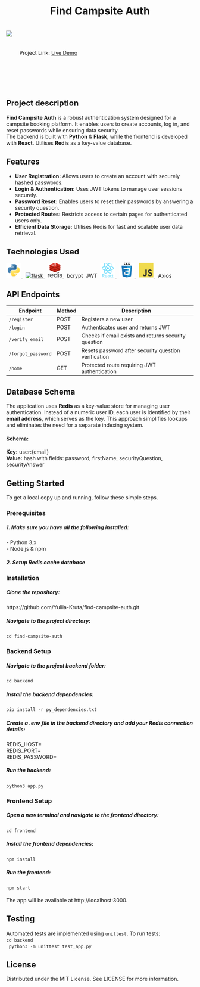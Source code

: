<h1 align="center">Find Campsite Auth</h1>
<br/>
<img align="left" src="./find-campsite-auth.gif" width="30%" height="auto"/>
<br/><br/><br/>
&nbsp;&nbsp;&nbsp;&nbsp;&nbsp;&nbsp;&nbsp;&nbsp;&nbsp;Project Link: <a target="new" href="https://find-campsite-auth-website.onrender.com">Live Demo</a>
<br/><br/><br/><br/><br/>
<br/>
<h2>Project description</h2>
<b>Find Campsite Auth</b> is a robust authentication system designed for a campsite booking platform. It enables users to create accounts, log in, and reset passwords while ensuring data security. <br/>The backend is built with <b>Python</b> &amp; <b>Flask</b>, while the frontend is developed with <b>React</b>. Utilises <b>Redis</b> as a key-value database. 

<h2>Features</h2>
<ul>
  <li><b>User Registration:</b> Allows users to create an account with securely hashed passwords.</li>
  <li><b>Login & Authentication:</b> Uses JWT tokens to manage user sessions securely.</li>
  <li><b>Password Reset:</b> Enables users to reset their passwords by answering a security question.</li>
  <li><b>Protected Routes:</b> Restricts access to certain pages for authenticated users only.</li>
  <li><b>Efficient Data Storage:</b> Utilises Redis for fast and scalable user data retrieval.</li>
</ul>

<h2>Technologies Used</h2>
<a href="https://www.python.org" target="_blank" rel="noreferrer"> <img src="https://raw.githubusercontent.com/devicons/devicon/master/icons/python/python-original.svg" alt="python" width="40" height="40"/> </a>&nbsp;
<a href="https://flask.palletsprojects.com/" target="_blank" rel="noreferrer"> <img src="https://cdn.jsdelivr.net/gh/devicons/devicon@latest/icons/flask/flask-original-wordmark.svg" alt="flask" width="40" height="40"/> </a>&nbsp;
<a href="https://redis.io" target="_blank" rel="noreferrer"> <img src="https://raw.githubusercontent.com/devicons/devicon/master/icons/redis/redis-original-wordmark.svg" alt="redis" width="40" height="40"/> </a>&nbsp;
bcrypt&nbsp;
JWT&nbsp;
<a href="https://reactjs.org/" target="_blank" rel="noreferrer"> <img src="https://raw.githubusercontent.com/devicons/devicon/master/icons/react/react-original-wordmark.svg" alt="react" width="40" height="40"/> </a>&nbsp;
<a href="https://www.w3schools.com/css/" target="_blank" rel="noreferrer"> <img src="https://raw.githubusercontent.com/devicons/devicon/master/icons/css3/css3-original-wordmark.svg" alt="css3" width="40" height="40"/> </a>&nbsp;
<a href="https://developer.mozilla.org/en-US/docs/Web/JavaScript" target="_blank" rel="noreferrer"> <img src="https://raw.githubusercontent.com/devicons/devicon/master/icons/javascript/javascript-original.svg" alt="javascript" width="40" height="40"/> </a>&nbsp;
Axios

<h2>API Endpoints</h2>
<table>
  <thead>
    <tr>
      <th>Endpoint</th>
      <th>Method</th>
      <th>Description</th>
    </tr>
  </thead>
  <tbody>
    <tr>
      <td><code>/register</code></td>
      <td>POST</td>
      <td>Registers a new user</td>
    </tr>
    <tr/></tr>
    <tr>
      <td><code>/login</code></td>
      <td>POST</td>
      <td>Authenticates user and returns JWT</td>
    </tr>
    <tr/></tr>
    <tr>
      <td><code>/verify_email</code></td>
      <td>POST</td>
      <td>Checks if email exists and returns security question</td>
    </tr>
    <tr></tr>
    <tr>
      <td><code>/forgot_password</code></td>
      <td>POST</td>
      <td>Resets password after security question verification</td>
    </tr>
    <tr></tr>
    <tr>
      <td><code>/home</code></td>
      <td>GET</td>
      <td>Protected route requiring JWT authentication</td>
    </tr>
  </tbody>
</table>

<h2>Database Schema</h2>

The application uses <b>Redis</b> as a key-value store for managing user authentication. Instead of a numeric user ID, each user is identified by their <b>email address</b>, which serves as the key. This approach simplifies lookups and eliminates the need for a separate indexing system.

<h4>Schema:</h4>
<b>Key:</b> user:{email}<br/>
<b>Value:</b> hash with fields: password, firstName, securityQuestion, securityAnswer

<h2>Getting Started</h2>
To get a local copy up and running, follow these simple steps.

<h3>Prerequisites</h3>
<h5>1. Make sure you have all the following installed:</h5>
- Python 3.x<br/>
- Node.js & npm<br/>
<h5>2. Setup Redis cache database</h5>

<h3>Installation</h3>
<h5>Clone the repository:</h5>
https://github.com/Yuliia-Kruta/find-campsite-auth.git

<h5>Navigate to the project directory:</h5>
<code>cd find-campsite-auth</code>

<h3>Backend Setup</h3>

<h5>Navigate to the project backend folder:</h5>
<code>cd backend</code>

<h5>Install the backend dependencies:</h5>
<code>pip install -r py_dependencies.txt</code>

<h5>Create a .env file in the backend directory and add your Redis connection details:</h5>
REDIS_HOST=<br/>
REDIS_PORT=<br/>
REDIS_PASSWORD=<br/>

<h5>Run the backend:</h5>
<code>python3 app.py</code>

<h3>Frontend Setup</h3>
<h5>Open a new terminal and navigate to the frontend directory:</h5>
<code>cd frontend</code>
<h5>Install the frontend dependencies:</h5>
<code>npm install</code>
<h5>Run the frontend:</h5>
<code>npm start</code>
<br/><br/>
The app will be available at http://localhost:3000.

<h2>Testing</h2>
Automated tests are implemented using <code>unittest</code>. To run tests:<br/>
<code>cd backend
 python3 -m unittest test_app.py
</code>

<h2>License</h2>
Distributed under the MIT License. See LICENSE for more information.
